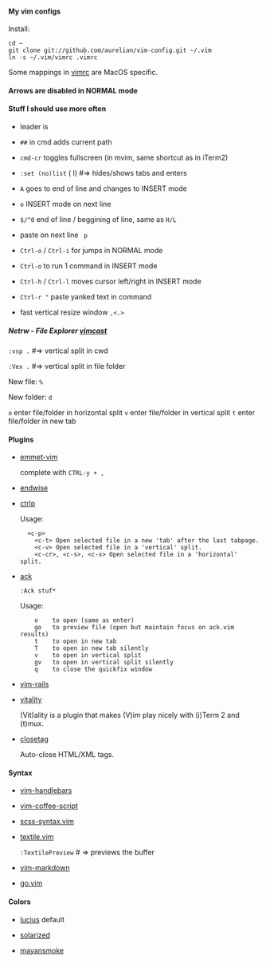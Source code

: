 #### My vim configs

Install:

    cd ~
    git clone git://github.com/aurelian/vim-config.git ~/.vim
    ln -s ~/.vim/vimrc .vimrc

Some mappings in [vimrc](https://github.com/aurelian/vim-config/blob/master/vimrc) are MacOS specific.

#### Arrows are disabled in NORMAL mode

#### Stuff I should use more often

* leader is <code> </code>

* <code>##</code> in cmd adds current path

* <code>cmd-cr</code> toggles fullscreen (in mvim, same shortcut as in iTerm2)

* <code>:set (no)list</code> ( l) #=> hides/shows tabs and enters

* <code>A</code> goes to end of line and changes to INSERT mode

* <code>o</code> INSERT mode on next line

* <code>$/^0</code> end of line / beggining of line, same as <code>H/L</code>

* paste on next line <code> p</code>

* <code>Ctrl-o</code> / <code>Ctrl-i</code> for jumps in NORMAL mode

* <code>Ctrl-o</code> to run 1 command in INSERT mode

* <code>Ctrl-h</code> / <code>Ctrl-l</code> moves cursor left/right in INSERT mode

* <code>Ctrl-r "</code> paste yanked text in command

* fast vertical resize window <code>,&lt;</code><code>.&gt;</code>

##### Netrw - File Explorer [vimcast](http://vimcasts.org/e/15)

<code>:vsp .</code> #=> vertical split in cwd

<code>:Vex .</code> #=> vertical split in file folder

New file: <code>%</code>

New folder: <code>d</code>

<code>o</code> enter file/folder in horizontal split
<code>v</code> enter file/folder in vertical split
<code>t</code> enter file/folder in new tab

#### Plugins

* [emmet-vim](https://github.com/mattn/emmet-vim.git)

  complete with <code>CTRL-y + ,</code>

* [endwise](https://github.com/tpope/vim-endwise)

* [ctrlp](https://github.com/kien/ctrlp.vim)

  Usage:

  ```
    <c-p>
      <c-t> Open selected file in a new 'tab' after the last tabpage.
      <c-v> Open selected file in a 'vertical' split.
      <c-cr>, <c-s>, <c-x> Open selected file in a 'horizontal' split.
  ```

* [ack](https://github.com/mileszs/ack.vim)

  <code>:Ack stuf*</code>

  Usage:

  ```
      o    to open (same as enter)
      go   to preview file (open but maintain focus on ack.vim results)
      t    to open in new tab
      T    to open in new tab silently
      v    to open in vertical split
      gv   to open in vertical split silently
      q    to close the quickfix window
  ```

* [vim-rails](https://github.com/tpope/vim-rails)

* [vitality](https://github.com/sjl/vitality.vim)

  (Vit)ality is a plugin that makes (V)im play nicely with (i)Term 2 and (t)mux.

* [closetag](https://github.com/docunext/closetag.vim)

  Auto-close HTML/XML tags.

#### Syntax

* [vim-handlebars](https://github.com/nono/vim-handlebars)

* [vim-coffee-script](https://github.com/kchmck/vim-coffee-script)

* [scss-syntax.vim](http://github.com/cakebaker/scss-syntax.vim)

* [textile.vim](https://github.com/timcharper/textile.vim)

  <code>:TextilePreview</code> # => previews the buffer

* [vim-markdown](https://github.com/tpope/vim-markdown)

* [go.vim](https://github.com/golangtw/go.vim)

#### Colors

* [lucius](https://github.com/jonathanfilip/vim-lucius) default

* [solarized](http://github.com/altercation/vim-colors-solarized)

* [mayansmoke](https://github.com/vim-scripts/mayansmoke)

